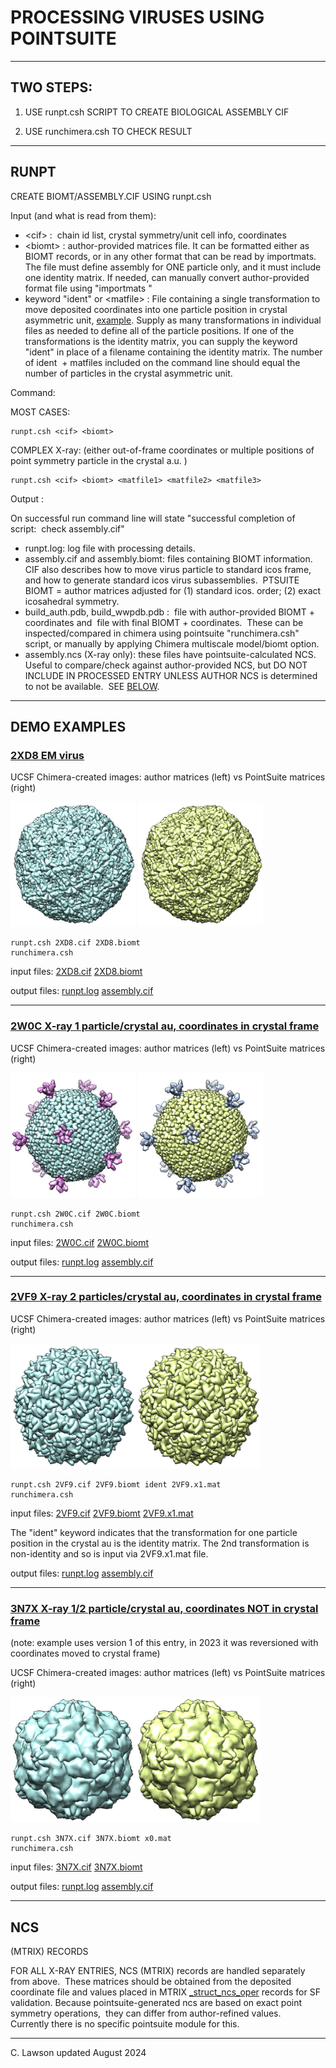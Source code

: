 # PROCESSING VIRUSES USING POINTSUITE  

- - -

## TWO STEPS:   

1.  USE runpt.csh SCRIPT TO CREATE BIOLOGICAL ASSEMBLY CIF
    
2.  USE runchimera.csh TO CHECK RESULT
    

- - -

## RUNPT

CREATE BIOMT/ASSEMBLY.CIF USING runpt.csh

Input (and what is read from them):  
  
* \<cif\> :  chain id list, crystal symmetry/unit cell info, coordinates  
* \<biomt\> : author-provided matrices file. It can be formatted either as BIOMT records, or in any other format that can be read by importmats. The file must define assembly for ONE particle only, and it must include one identity matrix. If needed, can manually convert author-provided format file using "importmats <filename>"  
* keyword "ident" or \<matfile\> : File containing a single transformation to move deposited coordinates into one particle position in crystal asymmetric unit, <a href="../demo/3N7X/3N7X.x0.mat" target="_blank">example</a>. Supply as many transformations in individual files as needed to define all of the particle positions.  If one of the transformations is the identity matrix, you can supply the keyword "ident" in place of a filename containing the identity matrix. The number of ident  + matfiles included on the command line should equal the number of particles in the crystal asymmetric unit.   
  
  
Command:  
  
MOST CASES: 
```
runpt.csh <cif> <biomt>  
```
  
COMPLEX X-ray: (either out-of-frame coordinates or multiple positions of point symmetry particle in the crystal a.u. )  
```
runpt.csh <cif> <biomt> <matfile1> <matfile2> <matfile3>  
```

  
Output :  
  
On successful run command line will state "successful completion of script:  check assembly.cif"  
  
* runpt.log: log file with processing details.  
* assembly.cif and assembly.biomt: files containing BIOMT information. CIF also describes how to move virus particle to standard icos frame, and how to generate standard icos virus subassemblies.  PTSUITE BIOMT = author matrices adjusted for (1) standard icos. order; (2) exact icosahedral symmetry.  
* build_auth.pdb, build_wwpdb.pdb :  file with author-provided BIOMT + coordinates and  file with final BIOMT + coordinates.  These can be inspected/compared in chimera using pointsuite "runchimera.csh" script, or manually by applying Chimera multiscale model/biomt option.  
* assembly.ncs (X-ray only): these files have pointsuite-calculated NCS.  Useful to compare/check against author-provided NCS, but DO NOT INCLUDE IN PROCESSED ENTRY UNLESS AUTHOR NCS is determined to not be available.  SEE [BELOW](#ncs).  
  
- - -

## DEMO EXAMPLES

### [2XD8 EM virus](https://www.rcsb.org/structure/2XD8)

UCSF Chimera-created images: author matrices (left) vs PointSuite matrices (right)

<img height="200" src="../demo/2XD8/build_auth.cif.jpg"> <img height="200" src="../demo/2XD8/build_pointsuite.cif.jpg">

```
runpt.csh 2XD8.cif 2XD8.biomt
runchimera.csh 
```
input files: <a href="../demo/2XD8/2XD8.cif" target="_blank">2XD8.cif</a> <a href="../demo/2XD8/2XD8.biomt" target="_blank">2XD8.biomt</a>

output files: <a href="../demo/2XD8/runpt.log" target="_blank">runpt.log</a> <a href="../demo/2XD8/assembly.cif" target="_blank">assembly.cif</a>

- - -

### [2W0C X-ray 1 particle/crystal au, coordinates in crystal frame](https://www.rcsb.org/structure/2W0C)
UCSF Chimera-created images: author matrices (left) vs PointSuite matrices (right)

<img height="200" src="../demo/2W0C/build_auth.cif.jpg"> <img height="200" src="../demo/2W0C/build_pointsuite.cif.jpg">

```
runpt.csh 2W0C.cif 2W0C.biomt
runchimera.csh 
```

input files: <a href="../demo/2W0C/2W0C.cif" target="_blank">2W0C.cif</a> <a href="../demo/2W0C/2W0C.biomt" target="_blank">2W0C.biomt</a>

output files: <a href="../demo/2W0C/runpt.log" target="_blank">runpt.log</a> <a href="../demo/2W0C/assembly.cif" target="_blank">assembly.cif</a>

- - -


### [2VF9 X-ray 2 particles/crystal au, coordinates in crystal frame](https://www.rcsb.org/structure/2VF9)
UCSF Chimera-created images: author matrices (left) vs PointSuite matrices (right)

<img height="200" src="../demo/2VF9/build_auth.cif.jpg"><img height="200" src="../demo/2VF9/build_pointsuite.cif.jpg">

```
runpt.csh 2VF9.cif 2VF9.biomt ident 2VF9.x1.mat
runchimera.csh 
```

input files: <a href="../demo/2VF9/2VF9.cif" target="_blank">2VF9.cif</a> <a href="../demo/2VF9/2VF9.biomt" target="_blank">2VF9.biomt</a> <a href="../demo/2VF9/2VF9.x1.mat" target="_blank">2VF9.x1.mat</a>

The "ident" keyword indicates that the transformation for one particle position in the crystal au is the identity matrix.  The 2nd transformation is non-identity and so is input via 2VF9.x1.mat file.

output files: <a href="../demo/2VF9/runpt.log" target="_blank">runpt.log</a> <a href="../demo/2VF9/assembly.cif" target="_blank">assembly.cif</a>

- - -


### [3N7X X-ray 1/2 particle/crystal au, coordinates NOT in crystal frame](https://www.rcsb.org/structure/3N7X)
(note: example uses version 1 of this entry, in 2023 it was reversioned with coordinates moved to crystal frame)

UCSF Chimera-created images: author matrices (left) vs PointSuite matrices (right)

<img height="200" src="../demo/3N7X/build_auth.cif.jpg"><img height="200" src="../demo/3N7X/build_pointsuite.cif.jpg">

```
runpt.csh 3N7X.cif 3N7X.biomt x0.mat
runchimera.csh 
```

input files: <a href="../demo/3N7X/3N7X.cif" target="_blank">3N7X.cif</a> <a href="../demo/2XD8/2XD8.biomt" target="_blank">3N7X.biomt</a>

output files: <a href="../demo/3N7X/runpt.log" target="_blank">runpt.log</a> <a href="../demo/3N7X/assembly.cif" target="_blank">assembly.cif</a>

- - -

  

## NCS 
(MTRIX) RECORDS

FOR ALL X-RAY ENTRIES, NCS (MTRIX) records are handled separately from above.  These matrices should be obtained from the deposited coordinate file and values placed in MTRIX <a href="http://mmcif.pdb.org/dictionaries/mmcif_pdbx.dic/Categories/struct_ncs_oper.html" target="_blank">_struct_ncs_oper</a> records for SF validation. Because pointsuite-generated ncs are based on exact point symmetry operations,  they can differ from author-refined values.   Currently there is no specific pointsuite module for this.   
  
  
  

- - -

  
C. Lawson updated August 2024
